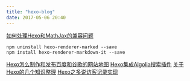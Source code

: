 ```yaml
---
title: "hexo-blog"
date: 2017-05-06 20:40
---
```


[如何处理Hexo和MathJax的兼容问题](http://2wildkids.com/2016/10/06/%E5%A6%82%E4%BD%95%E5%A4%84%E7%90%86Hexo%E5%92%8CMathJax%E7%9A%84%E5%85%BC%E5%AE%B9%E9%97%AE%E9%A2%98/)

```
npm uninstall hexo-renderer-marked --save
npm install hexo-renderer-markdown-it --save
```

[Hexo怎么制作和发布百度和谷歌的网站地图](http://www.kuwoku.com/2015/12/29/Hexo%E6%80%8E%E4%B9%88%E5%88%B6%E4%BD%9C%E5%92%8C%E5%8F%91%E5%B8%83%E7%99%BE%E5%BA%A6%E5%92%8C%E8%B0%B7%E6%AD%8C%E7%9A%84%E7%BD%91%E7%AB%99%E5%9C%B0%E5%9B%BE/)
[Hexo集成Algolia搜索插件](http://www.kuwoku.com/2016/05/30/Hexo%E9%9B%86%E6%88%90Algolia%E6%90%9C%E7%B4%A2%E6%8F%92%E4%BB%B6/#)
[关于Hexo的几个知识整理](http://www.kuwoku.com/2015/12/07/%E5%85%B3%E4%BA%8EHexo%E7%9A%84%E5%87%A0%E4%B8%AA%E7%9F%A5%E8%AF%86%E6%95%B4%E7%90%86/)
[Hexo之多说访客记录实现](http://www.kuwoku.com/2015/12/29/Hexo%E4%B9%8B%E5%A4%9A%E8%AF%B4%E8%AE%BF%E5%AE%A2%E8%AE%B0%E5%BD%95%E5%AE%9E%E7%8E%B0/)